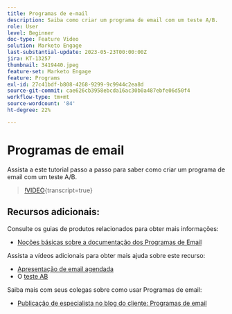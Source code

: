 ```yaml
---
title: Programas de e-mail
description: Saiba como criar um programa de email com um teste A/B.
role: User
level: Beginner
doc-type: Feature Video
solution: Marketo Engage
last-substantial-update: 2023-05-23T00:00:00Z
jira: KT-13257
thumbnail: 3419440.jpeg
feature-set: Marketo Engage
feature: Programs
exl-id: 27c41bdf-b808-4268-9299-9c9944c2ea8d
source-git-commit: cae626cb3958ebcda16ac30b0a487ebfe06d50f4
workflow-type: tm+mt
source-wordcount: '84'
ht-degree: 22%

---
```


# Programas de email

Assista a este tutorial passo a passo para saber como criar um programa de email com um teste A/B.

>[!VIDEO](https://video.tv.adobe.com/v/3453372/?captions=por_br&learn=on){transcript=true}


## Recursos adicionais:

Consulte os guias de produtos relacionados para obter mais informações:

* [Noções básicas sobre a documentação dos Programas de Email](https://experienceleague.adobe.com/docs/marketo/using/product-docs/email-marketing/email-programs/creating-an-email-program/understanding-email-programs.html?lang=pt-BR)

Assista a vídeos adicionais para obter mais ajuda sobre este recurso:

* [Apresentação de email agendada](https://experienceleague.adobe.com/docs/marketo-learn/tutorials/email-marketing/scheduled-email-watch.html?lang=pt-BR)
* O [teste AB](https://experienceleague.adobe.com/docs/marketo-learn/tutorials/email-marketing/ab-testing-watch.html?lang=pt-BR)

Saiba mais com seus colegas sobre como usar Programas de email:

* [Publicação de especialista no blog do cliente: Programas de email](https://nation.marketo.com/t5/product-blogs/marketo-success-series-email-programs/ba-p/304968)
